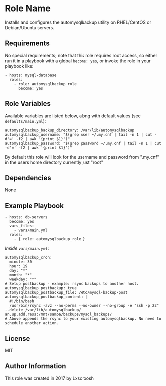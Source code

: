 # Role Name

Installs and configures the automysqlbackup utility on RHEL/CentOS or Debian/Ubuntu servers.

## Requirements

No special requirements; note that this role requires root access, so either run it in a playbook with a global `become: yes`, or invoke the role in your playbook like:

    - hosts: mysql-database
      roles:
        - role: automysqlbackup_role
          become: yes

## Role Variables

Available variables are listed below, along with default values (see `defaults/main.yml`):

    automysqlbackup_backup_directory: /var/lib/automysqlbackup
    automysqlbackup_username: "$(grep user ~/.my.cnf | tail -n 1 | cut -d'=' -f2 | awk '{print $1}')"
    automysqlbackup_password: "$(grep password ~/.my.cnf | tail -n 1 | cut -d'=' -f2 | awk '{print $1}')"

By default this role will look for the username and password from ".my.cnf" in the users home directory currently just "root"

## Dependencies

None

## Example Playbook

    - hosts: db-servers
      become: yes
      vars_files:
        - vars/main.yml
      roles:
        - { role: automysqlbackup_role }

_Inside `vars/main.yml`_:

    automysqlbackup_cron:
      minute: 30
      hour: 19
      day: "*"
      month: "*"
      weekday: "*"
    # Setup postbackup - example: rsync backups to another host.
    automysqlbackup_postbackup: true
    automysqlbackup_postbackup_file: /etc/mysql-backup-post
    automysqlbackup_postbackup_content: |
      #!/bin/bash
      /usr/bin/rsync -avz --no-perms --no-owner --no-group -e "ssh -p 22" --delete /var/lib/automysqlbackup/ an.up.add.ress:/mnt/samba/backups/mysql_backups/
    # Above appends the rsync to your existing automysqlbackup. No need to schedule another action.

## License

MIT

## Author Information

This role was created in 2017 by Lxsoroosh
